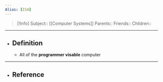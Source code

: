 ```yaml
---
Alias: [ISA]
---
```

> [!Info]
> Subject:: [[Computer Systems]]
> Parents:: 
> Friends:: 
> Children:: 
---
- ## Definition
	- All of the **programmer visable** computer 
---
- ## Reference